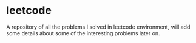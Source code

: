 # leetcode
A repository of all the problems I solved in leetcode environment, will add some details about some of the 
interesting problems later on. 
